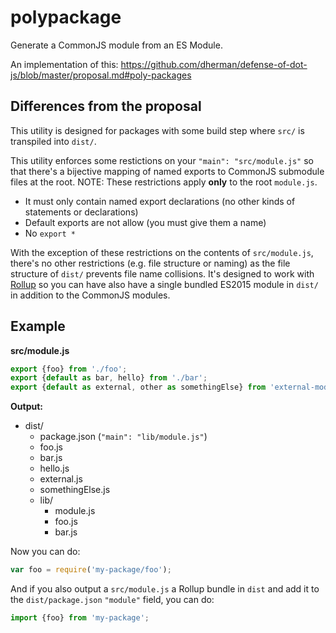 # polypackage

Generate a CommonJS module from an ES Module.

An implementation of this: https://github.com/dherman/defense-of-dot-js/blob/master/proposal.md#poly-packages

## Differences from the proposal
This utility is designed for packages with some build step where `src/` is transpiled into `dist/`.

This utility enforces some restictions on your `"main": "src/module.js"` so that there's a bijective mapping of named exports to CommonJS submodule files at the root. NOTE: These restrictions apply **only** to the root `module.js`.
- It must only contain named export declarations (no other kinds of statements or declarations)
- Default exports are not allow (you must give them a name)
- No `export *`

With the exception of these restrictions on the contents of `src/module.js`, there's no other restrictions (e.g. file structure or naming) as the file structure of `dist/` prevents file name collisions. It's designed to work with [Rollup](https://github.com/rollup/rollup) so you can have also have a single bundled ES2015 module in `dist/` in addition to the CommonJS modules.

## Example

**src/module.js**
```js
export {foo} from './foo';
export {default as bar, hello} from './bar';
export {default as external, other as somethingElse} from 'external-module';
```
**Output:**
- dist/
  - package.json (`"main": "lib/module.js"`)
  - foo.js
  - bar.js
  - hello.js
  - external.js
  - somethingElse.js
  - lib/
    - module.js
    - foo.js
    - bar.js

Now you can do:
```js
var foo = require('my-package/foo');
```

And if you also output a `src/module.js` a Rollup bundle in `dist` and add it to the `dist/package.json` `"module"` field, you can do:

```js
import {foo} from 'my-package';
```
